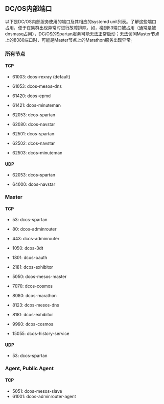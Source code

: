## DC/OS内部端口

以下是DC/OS内部服务使用的端口及其相应的systemd unit列表。了解这些端口占用，便于在集群出现异常时进行故障排除。如，碰到53端口被占用（通常是被dnsmasq占用），DC/OS的Spartan服务可能无法正常启动；无法访问Master节点上的8080端口时，可能是Master节点上的Marathon服务出现异常。

### 所有节点

#### TCP

* 61003: dcos-rexray \(default\)

* 61053: dcos-mesos-dns

* 61420: dcos-epmd

* 61421: dcos-minuteman

* 62053: dcos-spartan

* 62080: dcos-navstar

* 62501: dcos-spartan

* 62502: dcos-navstar

* 62503: dcos-minuteman


#### UDP

* 62053: dcos-spartan

* 64000: dcos-navstar


### Master

#### TCP

* 53: dcos-spartan

* 80: dcos-adminrouter

* 443: dcos-adminrouter

* 1050: dcos-3dt

* 1801: dcos-oauth

* 2181: dcos-exhibitor

* 5050: dcos-mesos-master

* 7070: dcos-cosmos

* 8080: dcos-marathon

* 8123: dcos-mesos-dns

* 8181: dcos-exhibitor

* 9990: dcos-cosmos

* 15055: dcos-history-service


#### UDP

* 53: dcos-spartan

### Agent, Public Agent

#### TCP

* 5051: dcos-mesos-slave
* 61001: dcos-adminrouter-agent



